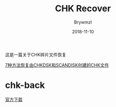 ﻿---
layout:     post
title:      CHK Recover
date:       2018-11-10
author:     Brywmzl
catalog: true
tags: [磁盘工具]
categories: [系统工具]
---
这是一篇关于CHK碎片文件恢复

<!--more-->

[7种方法恢复由CHKDSK和SCANDISK创建的CHK文件](https://www.raymond.cc/blog/how-to-recover-chk-files-created-by-chkdsk-and-scandisk/)

# chk-back
[官方下载](https://trcdatarecovery.com/software-apps/chk-back)